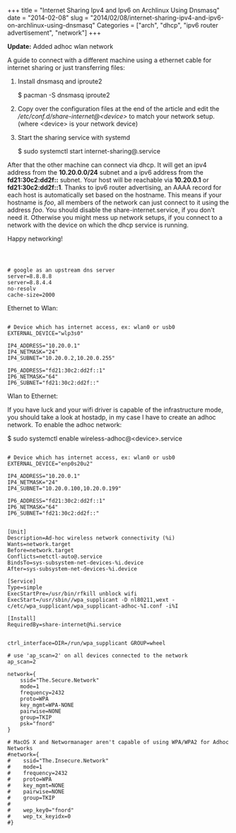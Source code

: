 +++
title = "Internet Sharing Ipv4 and Ipv6 on Archlinux Using Dnsmasq"
date = "2014-02-08"
slug = "2014/02/08/internet-sharing-ipv4-and-ipv6-on-archlinux-using-dnsmasq"
Categories = ["arch", "dhcp", "ipv6 router advertisement", "network"]
+++

**Update:** Added adhoc wlan network

A guide to connect with a different machine using a ethernet cable for
internet sharing or just transferring files:

1. Install dnsmasq and iproute2

    $ pacman -S dnsmasq iproute2

2. Copy over the configuration files at the end of the article and edit the
   */etc/conf.d/share-internet@\<device\>* to match your network setup. (where
   \<device\> is your network device)

3. Start the sharing service with systemd

   $ sudo systemctl start internet-sharing@<device>.service

After that the other machine can connect via dhcp. It will get an ipv4
address from the **10.20.0.0/24** subnet and a ipv6 address from the **fd21:30c2:dd2f::**
subnet. Your host will be reachable via **10.20.0.1** or **fd21:30c2:dd2f::1**.
Thanks to ipv6 router advertising, an AAAA record for each host is automatically set based on the hostname.
This means if your hostname is *foo*, all members of the network can just connect
to it using the address *foo*. You should disable the share-internet.service, if
you don't need it. Otherwise you might mess up network setups, if you connect to a
network with the device on which the dhcp service is running.

Happy networking!

<pre><code>
</code></pre>

<pre><code>
# google as an upstream dns server
server=8.8.8.8
server=8.8.4.4
no-resolv
cache-size=2000
</code></pre>

Ethernet to Wlan:

<pre><code>
# Device which has internet access, ex: wlan0 or usb0
EXTERNAL_DEVICE="wlp3s0"

IP4_ADDRESS="10.20.0.1"
IP4_NETMASK="24"
IP4_SUBNET="10.20.0.2,10.20.0.255"

IP6_ADDRESS="fd21:30c2:dd2f::1"
IP6_NETMASK="64"
IP6_SUBNET="fd21:30c2:dd2f::"
</code></pre>

Wlan to Ethernet:

If you have luck and your wifi driver is capable of the infrastructure mode,
you should take a look at hostadp, in my case I have to create an adhoc network.
To enable the adhoc network:

   $ sudo systemctl enable wireless-adhoc@\<device\>.service

<pre><code>
# Device which has internet access, ex: wlan0 or usb0
EXTERNAL_DEVICE="enp0s20u2"

IP4_ADDRESS="10.20.0.1"
IP4_NETMASK="24"
IP4_SUBNET="10.20.0.100,10.20.0.199"

IP6_ADDRESS="fd21:30c2:dd2f::1"
IP6_NETMASK="64"
IP6_SUBNET="fd21:30c2:dd2f::"
</code></pre>

<pre><code>
[Unit]
Description=Ad-hoc wireless network connectivity (%i)
Wants=network.target
Before=network.target
Conflicts=netctl-auto@.service
BindsTo=sys-subsystem-net-devices-%i.device
After=sys-subsystem-net-devices-%i.device

[Service]
Type=simple
ExecStartPre=/usr/bin/rfkill unblock wifi
ExecStart=/usr/sbin//wpa_supplicant -D nl80211,wext -c/etc/wpa_supplicant/wpa_supplicant-adhoc-%I.conf -i%I

[Install]
RequiredBy=share-internet@%i.service
</code></pre>

<pre><code>
ctrl_interface=DIR=/run/wpa_supplicant GROUP=wheel

# use 'ap_scan=2' on all devices connected to the network
ap_scan=2

network={
    ssid="The.Secure.Network"
    mode=1
    frequency=2432
    proto=WPA
    key_mgmt=WPA-NONE
    pairwise=NONE
    group=TKIP
    psk="fnord"
}

# MacOS X and Networmanager aren't capable of using WPA/WPA2 for Adhoc Networks
#network={
#    ssid="The.Insecure.Network"
#    mode=1
#    frequency=2432
#    proto=WPA
#    key_mgmt=NONE
#    pairwise=NONE
#    group=TKIP
#
#    wep_key0="fnord"
#    wep_tx_keyidx=0
#}
</code></pre>
